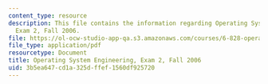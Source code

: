 ```yaml
---
content_type: resource
description: This file contains the information regarding Operating System Engineering,
  Exam 2, Fall 2006.
file: https://ol-ocw-studio-app-qa.s3.amazonaws.com/courses/6-828-operating-system-engineering-fall-2012/3b5ea647cd1a325dffef1560df925720_MIT6_828F12_q06_2_sol.pdf
file_type: application/pdf
resourcetype: Document
title: Operating System Engineering, Exam 2, Fall 2006
uid: 3b5ea647-cd1a-325d-ffef-1560df925720
---
```

